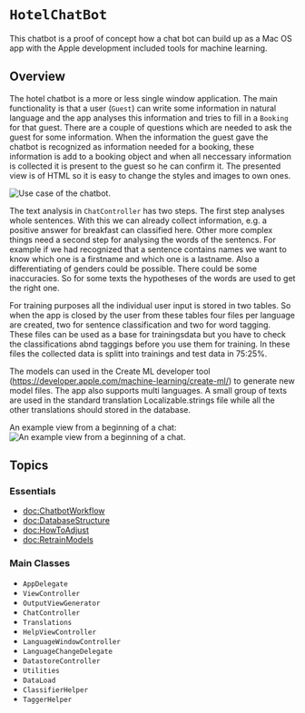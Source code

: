 # ``HotelChatBot``

This chatbot is a proof of concept how a chat bot can build up as a Mac OS app with the Apple development included tools for machine learning. 

## Overview

The hotel chatbot is a more or less single window application. The main functionality is that a user (``Guest``) can write some information
in natural language and the app analyses this information and tries to fill in a ``Booking`` for that guest. There are a couple of questions 
which are needed to ask the guest for some information. When the information the guest gave the chatbot is recognized as information needed
for a booking, these information is add to a booking object and when all neccessary information is collected it is present to the guest so
he can confirm it. The presented view is of HTML so it is easy to change the styles and images to own ones.

![Use case of the chatbot.](HotelbookingChatbotUseCase.svg)

The text analysis in ``ChatController`` has two steps. The first step analyses whole sentences. With this we can already collect information, e.g. a positive
answer for breakfast can classified here. Other more complex things need a second step for analysing the words of the sentencs. For example
if we had recognized that a sentence contains names we want to know which one is a firstname and which one is a lastname. Also a differentiating
of genders could be possible. There could be some inaccuracies. So for some texts the hypotheses of the words are used to get the right one.

For training purposes all the individual user input is stored in two tables. So when the app is closed by the user from these tables four files 
per language are created, two for sentence classification and two for word tagging. These files can be used as a base for trainingsdata but 
you have to check the classifications abnd taggings before you use them for training. In these files the collected data is splitt into trainings
and test data in 75:25%.

The models can used in the Create ML developer tool (https://developer.apple.com/machine-learning/create-ml/) to generate new model files.
The app also supports multi languages. A small group of texts are used in the standard translation Localizable.strings file while all the other 
translations should stored in the database.

An example view from a beginning of a chat:
![An example view from a beginning of a chat.](HotelChatbotSample.png)


## Topics

### Essentials

- <doc:ChatbotWorkflow>
- <doc:DatabaseStructure>
- <doc:HowToAdjust>
- <doc:RetrainModels>

### Main Classes

- ``AppDelegate``
- ``ViewController``
- ``OutputViewGenerator``
- ``ChatController``
- ``Translations``
- ``HelpViewController``
- ``LanguageWindowController``
- ``LanguageChangeDelegate``
- ``DatastoreController``
- ``Utilities``
- ``DataLoad``
- ``ClassifierHelper``
- ``TaggerHelper``
